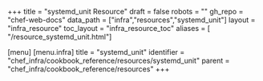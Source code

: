 +++
title = "systemd_unit Resource"
draft = false
robots = ""
gh_repo = "chef-web-docs"
data_path = ["infra","resources","systemd_unit"]
layout = "infra_resource"
toc_layout = "infra_resource_toc"
aliases = [ "/resource_systemd_unit.html"]

[menu]
  [menu.infra]
    title = "systemd_unit"
    identifier = "chef_infra/cookbook_reference/resources/systemd_unit"
    parent = "chef_infra/cookbook_reference/resources"
+++

<!-- The contents of this page are automatically generated from the systemd_unit.yaml file in the data directory. -->
<!-- To suggest a change, edit the https://github.com/chef/chef/blob/main/lib/chef/resource/systemd_unit.rb file
      and submit a pull request to the https://github.com/chef/chef repository. -->
